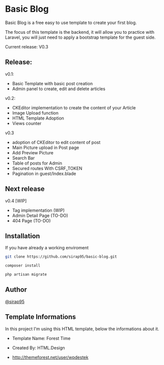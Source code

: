 # Basic Blog

Basic Blog is a free easy to use template to create your first blog.

The focus of this template is the backend, it will allow you to practice with Laravel,
you will just need to apply a bootstrap template  for the guest side.

Current release: V0.3


## Release:

v0.1:
- Basic Template with basic post creation
- Admin panel to create, edit and delete articles

v0.2:
- CKEditor implementation to create the content of your Article
- Image Upload function
- HTML Template Adoption
- Views counter

v0.3 
- adoption of CKEditor to edit content of post 
- Main Picture upload in Post page 
- Add Preview Picture 
- Search Bar 
- Table of posts for Admin
- Secured routes With CSRF_TOKEN
- Pagination in guest/Index.blade

## Next release
v0.4 [WIP]
- Tag implementation (WIP)
- Admin Detail Page (TO-DO)
- 404 Page (TO-DO)


## Installation
If you have already a working enviroment

```bash
git clone https://github.com/sirap95/basic-blog.git

composer install

php artisan migrate

```

## Author
[@sirap95](https://www.github.com/sirap95)

## Template Informations
In this project I'm using this HTML template, below the informations about it.

- Template Name: Forest Time

- Created By: HTML.Design

- http://themeforest.net/user/wpdestek
